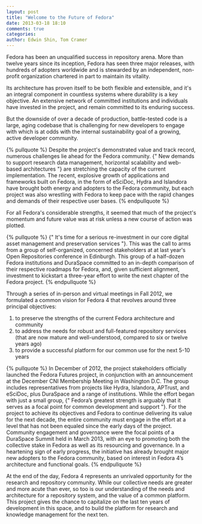 ```yaml
---
layout: post
title: "Welcome to the Future of Fedora"
date: 2013-03-18 18:10
comments: true
categories: 
author: Edwin Shin, Tom Cramer
---
```


Fedora has been an unqualified success in repository arena. More than twelve years since its inception, Fedora has seen three major releases, with hundreds of adopters worldwide and is stewarded by an independent, non-profit organization chartered in part to maintain its vitality.

Its architecture has proven itself to be both flexible and extensible, and it's an integral component in countless systems where durability is a key objective. An extensive network of committed institutions and individuals have invested in the project, and remain committed to its enduring success.

But the downside of over a decade of production, battle-tested code is a large, aging codebase that is challenging for new developers to engage with which is at odds with the internal sustainability goal of a growing, active developer community.

{% pullquote %}
Despite the project's demonstrated value and track record, numerous challenges lie ahead for the Fedora community. {" New demands to support research data management, horizontal scalability and web-based architectures "} are stretching the capacity of the current implementation. The recent, explosive growth of applications and frameworks built on Fedora, in the form of eSciDoc, Hydra and Islandora have brought both energy and adopters to the Fedora community, but each project was also wrestling with Fedora to keep pace with the rapid changes and demands of their respective user bases.
{% endpullquote %}

<!-- more -->

For all Fedora's considerable strengths, it seemed that much of the project's momentum and future value was at risk unless a new course of action was plotted.

{% pullquote %}
{" It's time for a serious re-investment in our core digital asset management and preservation services "}. This was the call to arms from a group of self-organized, concerned stakeholders at at last year's Open Repositories conference in Edinburgh. This group of a half-dozen Fedora institutions and DuraSpace committed to an in-depth comparison of their respective roadmaps for Fedora, and, given sufficient alignment, investment to kickstart a three-year effort to write the next chapter of the Fedora project.
{% endpullquote %}

Through a series of in-person and virtual meetings in Fall 2012, we formulated a common vision for Fedora 4 that revolves around three principal objectives:

  1. to preserve the strengths of the current Fedora architecture and community
  2. to address the needs for robust and full-featured repository services (that are now mature and well-understood, compared to six or twelve years ago)
  3. to provide a successful platform for our common use for the next 5-10 years

{% pullquote %}
In December of 2012, the project stakeholders officially launched the Fedora Futures project, in conjunction with an announcement at the December CNI Membership Meeting in Washington D.C. The group includes representatives from projects like Hydra, Islandora, APTrust, and eSciDoc, plus DuraSpace and a range of institutions. While the effort began with just a small group, {" Fedora’s greatest strength is arguably that it serves as a focal point for common development and support "}. For the project to achieve its objectives and Fedora to continue delivering its value for the next decade, the entire community must engage in the effort at a level that has not been equaled since the early days of the project. Community engagement and governance were the focal points of a DuraSpace Summit held in March 2013, with an eye to promoting both the collective stake in Fedora as well as its resourcing and governance. In a heartening sign of early progress, the initiative has already brought major new adopters to the Fedora community, based on interest in Fedora 4’s architecture and functional goals.
{% endpullquote %}

At the end of the day, Fedora 4 represents an unrivaled opportunity for the research and repository community. While our collective needs are greater and more acute than ever, so too is our understanding of the needs and architecture for a repository system, and the value of a common platform. This project gives the chance to capitalize on the last ten years of development in this space, and to build the platform for research and knowledge management for the next ten.





